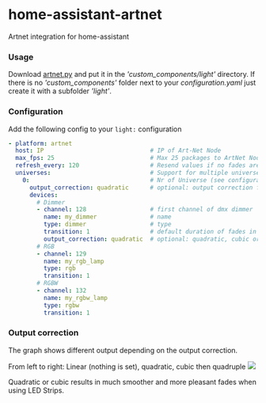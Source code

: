 # home-assistant-artnet
Artnet integration for home-assistant

### Usage
Download [artnet.py](https://github.com/spacemanspiff2007/home-assistant-artnet/blob/master/artnet.py) and put it in the *'custom_components/light'* directory.
If there is no *'custom_components'* folder next to your *configuration.yaml* just create it with a subfolder *'light'*.

### Configuration
Add the following config to your ``` light: ``` configuration

```yaml
- platform: artnet
  host: IP                              # IP of Art-Net Node
  max_fps: 25                           # Max 25 packages to ArtNet Node per second
  refresh_every: 120                    # Resend values if no fades are running every x seconds, 0 disables automatic refresh
  universes:                            # Support for multiple universes
    0:                                  # Nr of Universe (see configuration of your Art-Net Node)
      output_correction: quadratic      # optional: output correction for the whole universe, will be used as default if nothing is set for the channel
      devices:
        # Dimmer
        - channel: 128                  # first channel of dmx dimmer
          name: my_dimmer               # name
          type: dimmer                  # type
          transition: 1                 # default duration of fades in sec
          output_correction: quadratic  # optional: quadratic, cubic or quadruple. Applys different dimming curves to the output. Default is None which means linear dimming
        # RGB
        - channel: 129
          name: my_rgb_lamp
          type: rgb
          transition: 1
        # RGBW
        - channel: 132
          name: my_rgbw_lamp
          type: rgbw
          transition: 1
```

### Output correction
The graph shows different output depending on the output correction.

From left to right:
Linear (nothing is set), quadratic, cubic then quadruple
<img src='https://github.com/spacemanspiff2007/home-assistant-artnet/blob/master/curves.svg'>

Quadratic or cubic results in much smoother and more pleasant fades when using LED Strips.
